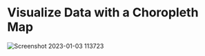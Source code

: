 # Visualize Data with a Choropleth Map

![Screenshot 2023-01-03 113723](https://user-images.githubusercontent.com/104868843/210420204-f83dde7c-6917-40bc-93b7-581f72b02d9b.png)
